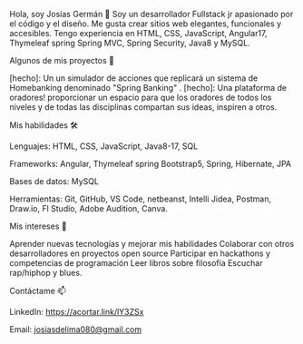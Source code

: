 Hola, soy Josías Germán 👋
Soy un desarrollador Fullstack jr apasionado por el código y el diseño. Me gusta crear sitios web elegantes, funcionales y accesibles. 
Tengo experiencia en HTML, CSS, JavaScript, Angular17, Thymeleaf spring Spring MVC, Spring Security, Java8 y MySQL.

Algunos de mis proyectos 🚀

[hecho]: Un un simulador de acciones que replicará un sistema de Homebanking denominado "Spring Banking" .
[hecho]: Una plataforma de oradores! proporcionar un espacio para que los oradores de todos los niveles y de todas las disciplinas compartan sus ideas, inspiren a otros.

Mis habilidades 🛠️

Lenguajes: HTML, CSS, JavaScript, Java8-17, SQL

Frameworks: Angular, Thymeleaf spring Bootstrap5, Spring, Hibernate, JPA

Bases de datos: MySQL

Herramientas: Git, GitHub, VS Code, netbeanst, Intelli Jidea, Postman, Draw.io, Fl Studio, Adobe Audition, Canva.

Mis intereses 🌱

Aprender nuevas tecnologías y mejorar mis habilidades
Colaborar con otros desarrolladores en proyectos open source
Participar en hackathons y competencias de programación
Leer libros sobre filosofía 
Escuchar rap/hiphop y blues.

Contáctame 📫

LinkedIn: https://acortar.link/lY3ZSx

Email: josiasdelima080@gmail.com

<!---
GermanDelima/GermanDelima is a ✨ special ✨ repository because its `README.md` (this file) appears on your GitHub profile.
You can click the Preview link to take a look at your changes.
--->
